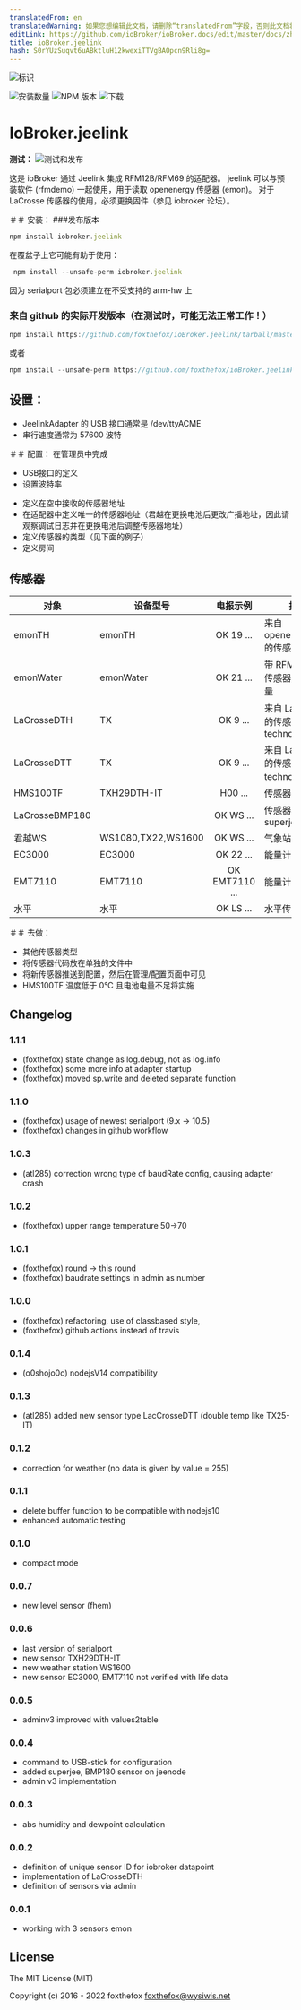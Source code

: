 ```yaml
---
translatedFrom: en
translatedWarning: 如果您想编辑此文档，请删除“translatedFrom”字段，否则此文档将再次自动翻译
editLink: https://github.com/ioBroker/ioBroker.docs/edit/master/docs/zh-cn/adapterref/iobroker.jeelink/README.md
title: ioBroker.jeelink
hash: S0rYUzSuqvt6uABktluH12kwexiTTVgBAOpcn9Rli8g=
---
```

![标识](../../../en/adapterref/iobroker.jeelink/admin/jeelab_logo.png)

![安装数量](http://iobroker.live/badges/jeelink-stable.svg)
![NPM 版本](http://img.shields.io/npm/v/iobroker.jeelink.svg)
![下载](https://img.shields.io/npm/dm/iobroker.jeelink.svg)

# IoBroker.jeelink
**测试：** ![测试和发布](https://github.com/foxthefox/ioBroker.jeelink/workflows/Test%20and%20Release/badge.svg)

这是 ioBroker 通过 Jeelink 集成 RFM12B/RFM69 的适配器。
jeelink 可以与预装软件 (rfmdemo) 一起使用，用于读取 openenergy 传感器 (emon)。
对于 LaCrosse 传感器的使用，必须更换固件（参见 iobroker 论坛）。

＃＃ 安装：
###发布版本
```javascript
npm install iobroker.jeelink
```

在覆盆子上它可能有助于使用：

```javascript
 npm install --unsafe-perm iobroker.jeelink
 ```

 因为 serialport 包必须建立在不受支持的 arm-hw 上

### 来自 github 的实际开发版本（在测试时，可能无法正常工作！）
```javascript
npm install https://github.com/foxthefox/ioBroker.jeelink/tarball/master --production
```

或者

```javascript
npm install --unsafe-perm https://github.com/foxthefox/ioBroker.jeelink/tarball/master --production
```

## 设置：
- JeelinkAdapter 的 USB 接口通常是 /dev/ttyACME
- 串行速度通常为 57600 波特

＃＃ 配置：
在管理员中完成

* USB接口的定义
* 设置波特率
- 定义在空中接收的传感器地址
- 在适配器中定义唯一的传感器地址（君越在更换电池后更改广播地址，因此请观察调试日志并在更换电池后调整传感器地址）
- 定义传感器的类型（见下面的例子）
- 定义房间

## 传感器
|对象|设备型号|电报示例|描述|
|--------|-------|:-:|--------|
|emonTH|emonTH|OK 19 ...|来自 openenergy.org 的传感器|
|emonWater|emonWater|OK 21 ... |带 RFM12B 的传感器用于水计量|
|LaCrosseDTH |TX|OK 9 ... |来自 LaCrosse 的传感器，technoline|
|LaCrosseDTT |TX|OK 9 ... |来自 LaCrosse 的传感器，technoline 双温|
|HMS100TF |TXH29DTH-IT|H00 ... |传感器技术|
|LaCrosseBMP180||OK WS ... |传感器模块，superjee|
|君越WS|WS1080,TX22,WS1600|OK WS ... |气象站|
|EC3000|EC3000|OK 22 ... |能量计|
|EMT7110|EMT7110|OK EMT7110 ... |能量计|
|水平|水平|OK LS ... |水平传感器|

＃＃ 去做：
* 其他传感器类型
* 将传感器代码放在单独的文件中
* 将新传感器推送到配置，然后在管理/配置页面中可见
* HMS100TF 温度低于 0°C 且电池电量不足将实施

## Changelog
### 1.1.1
* (foxthefox) state change as log.debug, not as log.info
* (foxthefox) some more info at adapter startup
* (foxthefox) moved sp.write and deleted separate function

### 1.1.0
* (foxthefox) usage of newest serialport (9.x -> 10.5)
* (foxthefox) changes in github workflow

### 1.0.3
* (atl285) correction wrong type of baudRate config, causing adapter crash

### 1.0.2
* (foxthefox) upper range temperature 50->70

### 1.0.1
* (foxthefox) round -> this round
* (foxthefox) baudrate settings in admin as number

### 1.0.0
* (foxthefox) refactoring, use of classbased style,
* (foxthefox) github actions instead of travis

### 0.1.4
* (o0shojo0o) nodejsV14 compatibility

### 0.1.3
* (atl285) added new sensor type LacCrosseDTT (double temp like TX25-IT)

### 0.1.2
* correction for weather (no data is given by value = 255)

### 0.1.1
* delete buffer function to be compatible with nodejs10
* enhanced automatic testing

### 0.1.0
* compact mode

### 0.0.7
* new level sensor (fhem)

### 0.0.6
* last version of serialport
* new sensor TXH29DTH-IT
* new weather station WS1600
* new sensor EC3000, EMT7110 not verified with life data

### 0.0.5
* adminv3 improved with values2table

### 0.0.4
* command to USB-stick for configuration
* added superjee, BMP180 sensor on jeenode
* admin v3 implementation

### 0.0.3
* abs humidity and dewpoint calculation

### 0.0.2
* definition of unique sensor ID for iobroker datapoint
* implementation of LaCrosseDTH
* definition of sensors via admin

### 0.0.1
* working with 3 sensors emon

## License

The MIT License (MIT)

Copyright (c) 2016 - 2022 foxthefox <foxthefox@wysiwis.net>